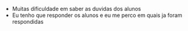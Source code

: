- Muitas dificuldade em saber as duvidas dos alunos
- Eu tenho que responder os alunos e eu me perco em quais ja foram respondidas
